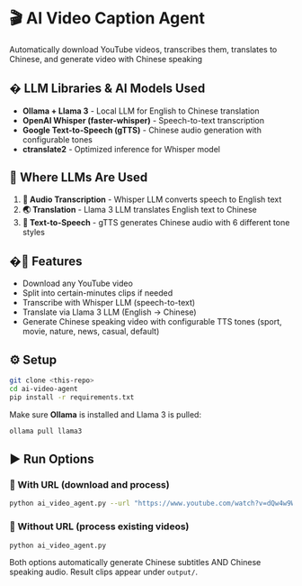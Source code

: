 # 🎬 AI Video Caption Agent

Automatically download YouTube videos, transcribes them, translates to Chinese, and generate video with Chinese speaking

## � LLM Libraries & AI Models Used
- **Ollama + Llama 3** - Local LLM for English to Chinese translation
- **OpenAI Whisper (faster-whisper)** - Speech-to-text transcription
- **Google Text-to-Speech (gTTS)** - Chinese audio generation with configurable tones
- **ctranslate2** - Optimized inference for Whisper model

## 🔄 Where LLMs Are Used
1. **🎤 Audio Transcription** - Whisper LLM converts speech to English text
2. **🌏 Translation** - Llama 3 LLM translates English text to Chinese 
3. **🎵 Text-to-Speech** - gTTS generates Chinese audio with 6 different tone styles

## �🧠 Features
- Download any YouTube video
- Split into certain-minutes clips if needed 
- Transcribe with Whisper LLM (speech-to-text)
- Translate via Llama 3 LLM (English → Chinese)
- Generate Chinese speaking video with configurable TTS tones (sport, movie, nature, news, casual, default)

## ⚙️ Setup
```bash
git clone <this-repo>
cd ai-video-agent
pip install -r requirements.txt
```

Make sure **Ollama** is installed and Llama 3 is pulled:
```bash
ollama pull llama3
```

## ▶️ Run Options

### 🎵 With URL (download and process)
```bash
python ai_video_agent.py --url "https://www.youtube.com/watch?v=dQw4w9WgXcQ"
```

### 🎵 Without URL (process existing videos)
```bash
python ai_video_agent.py
```

Both options automatically generate Chinese subtitles AND Chinese speaking audio. Result clips appear under `output/`.
